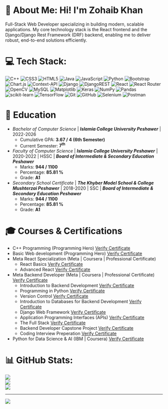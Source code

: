 # 💫 About Me: Hi! I'm Zohaib Khan
Full-Stack Web Developer specializing in building modern, scalable applications. My core technology stack is the React frontend and the Django/Django Rest Framework (DRF) backend, enabling me to deliver robust, end-to-end solutions efficiently.


# 💻 Tech Stack:
![C++](https://img.shields.io/badge/c++-%2300599C.svg?style=for-the-badge&logo=c%2B%2B&logoColor=white) ![CSS3](https://img.shields.io/badge/css3-%231572B6.svg?style=for-the-badge&logo=css3&logoColor=white) ![HTML5](https://img.shields.io/badge/html5-%23E34F26.svg?style=for-the-badge&logo=html5&logoColor=white) ![Java](https://img.shields.io/badge/java-%23ED8B00.svg?style=for-the-badge&logo=openjdk&logoColor=white) ![JavaScript](https://img.shields.io/badge/javascript-%23323330.svg?style=for-the-badge&logo=javascript&logoColor=%23F7DF1E) ![Python](https://img.shields.io/badge/python-3670A0?style=for-the-badge&logo=python&logoColor=ffdd54) ![Bootstrap](https://img.shields.io/badge/bootstrap-%238511FA.svg?style=for-the-badge&logo=bootstrap&logoColor=white) ![Chart.js](https://img.shields.io/badge/chart.js-F5788D.svg?style=for-the-badge&logo=chart.js&logoColor=white) ![Context-API](https://img.shields.io/badge/Context--Api-000000?style=for-the-badge&logo=react) ![Django](https://img.shields.io/badge/django-%23092E20.svg?style=for-the-badge&logo=django&logoColor=white) ![DjangoREST](https://img.shields.io/badge/DJANGO-REST-ff1709?style=for-the-badge&logo=django&logoColor=white&color=ff1709&labelColor=gray) ![React](https://img.shields.io/badge/react-%2320232a.svg?style=for-the-badge&logo=react&logoColor=%2361DAFB) ![React Router](https://img.shields.io/badge/React_Router-CA4245?style=for-the-badge&logo=react-router&logoColor=white) ![OpenCV](https://img.shields.io/badge/opencv-%23white.svg?style=for-the-badge&logo=opencv&logoColor=white) ![MySQL](https://img.shields.io/badge/mysql-4479A1.svg?style=for-the-badge&logo=mysql&logoColor=white) ![Matplotlib](https://img.shields.io/badge/Matplotlib-%23ffffff.svg?style=for-the-badge&logo=Matplotlib&logoColor=black) ![Keras](https://img.shields.io/badge/Keras-%23D00000.svg?style=for-the-badge&logo=Keras&logoColor=white) ![NumPy](https://img.shields.io/badge/numpy-%23013243.svg?style=for-the-badge&logo=numpy&logoColor=white) ![Pandas](https://img.shields.io/badge/pandas-%23150458.svg?style=for-the-badge&logo=pandas&logoColor=white) ![scikit-learn](https://img.shields.io/badge/scikit--learn-%23F7931E.svg?style=for-the-badge&logo=scikit-learn&logoColor=white) ![TensorFlow](https://img.shields.io/badge/TensorFlow-%23FF6F00.svg?style=for-the-badge&logo=TensorFlow&logoColor=white) ![Git](https://img.shields.io/badge/git-%23F05033.svg?style=for-the-badge&logo=git&logoColor=white) ![GitHub](https://img.shields.io/badge/github-%23121011.svg?style=for-the-badge&logo=github&logoColor=white) ![Selenium](https://img.shields.io/badge/-selenium-%43B02A?style=for-the-badge&logo=selenium&logoColor=white) ![Postman](https://img.shields.io/badge/Postman-FF6C37?style=for-the-badge&logo=postman&logoColor=white)
<h1>🏫 Education</h1>
<ul>
  <li>
    <i>Bachelor of Computer Science</i> | <b><i>Islamia College University Peshawer</i></b> | 2022-2026
    <ul>
      <li>Cumulative GPA: <b>3.67 / 4 (6th Semester)</b></li>
      <li>Current Semester: <b>7<sup>th</sup></b></li>
    </ul>
  </li>
  <li>
    <i>Faculty of Computer Science</i> | <b><i>Islamia College University Peshawer</i></b> | 2020-2022 | HSSC | <b><i>Board of Intermediate & Secondary Education Peshawer</i></b>
    <ul>
      <li>Marks: <b>944 / 1100</b></li>
      <li>Percentage: <b>85.81 %</b></li>
      <li>Grade: <b>A1</b></li>
    </ul>
  </li>
   <li>
    <i>Secondary School Certificate</i> | <b><i>The Khyber Model School & College Mushterzai Peshawer</i></b> | 2018-2020 | SSC | <b><i>Board of Intermediate & Secondary Education Peshawer</i></b>
    <ul>
      <li>Marks: <b>944 / 1100</b></li>
      <li>Percentage: <b>85.81 %</b></li>
      <li>Grade: <b>A1</b></li>
    </ul>
  </li>
</ul>
<h1>🎓 Courses & Certifications</h1>
<ul>
  <li>C++ Programming (Programming Hero)  <a href='https://uat.programming-hero.com/certificates/PH3107' target='_blank'>Verify Certificate</a> </li>
  <li>Basic Web development (Programming Hero)  <a href='https://uat.programming-hero.com/certificates/PH4007' target='_blank'>Verify Certificate</a> </li> 
  <li>
    Meta React Specialization (Meta | Coursera | Professional Certificate)
    <ul>
       <li>React Basics <a href='https://coursera.org/share/63ba878ff9ca9b3956c31176dbfbdc9f' target='_blank'>Verify Certificate</a> </li>
      <li>Advanced React <a href='https://coursera.org/share/dc0130d063ec0a581e753675c0c87b84' target='_blank'>Verify Certificate</a> </li>
    </ul>
  </li>
  <li>
    Meta Backend Developer (Meta | Coursera | Professional Certificate) <a href='https://coursera.org/share/9b204a1cc11536906878aef46bf023b2' target='_blank'>Verify Certificate</a>
    <ul>
      <li>Introduction to Backend Development <a href='https://coursera.org/share/57c6a0a5bb3d70d0330db030f047aa98' target='_blank'>Verify Certificate</a> </li>
      <li>Programming in Python <a href='https://coursera.org/share/04663b1445b4a56cfe0a9372b9c381af' target='_blank'>Verify Certificate</a> </li>
      <li>Version Control <a href='https://coursera.org/share/f0aa3e9a575f775e3bce4c00e3b5c4f5' target='_blank'>Verify Certificate</a> </li>
      <li>Introduction to Databases for Backend Development <a href='https://coursera.org/share/f93568ccbe65910e5d59e5da133ea7db' target='_blank'>Verify Certificate</a> </li>
      <li>Django Web Framework <a href='https://coursera.org/share/8c4a3b030f19bc5045bbca6cf8540ff6' target='_blank'>Verify Certificate</a> </li>
      <li>Application Programming Interfaces (APIs) <a href='https://coursera.org/share/c690ffb24517cbcf664d5139d343be15' target='_blank'>Verify Certificate</a> </li>
      <li>The Full Stack <a href='https://coursera.org/share/8ccb6a1bed10228c8c1720f02020206a' target='_blank'>Verify Certificate</a> </li>
      <li>Backend Developer Capstone Project <a href='https://coursera.org/share/e7f6f5a31e94238b7dbf53ab4e3d39b4' target='_blank'>Verify Certificate</a> </li>
      <li>Coding Interview Preperation <a href='https://coursera.org/share/39e21bc7259fffa2d5c00a03dae01adb' target='_blank'>Verify Certificate</a> </li>
    </ul>
  </li>
  <li>Python for Data Science & AI (IBM | Coursera) <a href='https://coursera.org/share/cb15498333a0860a5a7d281ee8008357'>Verify Certificate</a></li>
</ul>

# 📊 GitHub Stats:
![](https://github-readme-stats.vercel.app/api?username=ZohaibKhanDeveloper&theme=slateorange&hide_border=false&include_all_commits=false&count_private=false)<br/>
![](https://nirzak-streak-stats.vercel.app/?user=ZohaibKhanDeveloper&theme=slateorange&hide_border=false)<br/>
![](https://github-readme-stats.vercel.app/api/top-langs/?username=ZohaibKhanDeveloper&theme=slateorange&hide_border=false&include_all_commits=false&count_private=false&layout=compact)

---
[![](https://visitcount.itsvg.in/api?id=ZohaibKhanDeveloper&icon=0&color=0)](https://visitcount.itsvg.in)

<!-- Proudly created with GPRM ( https://gprm.itsvg.in ) -->
